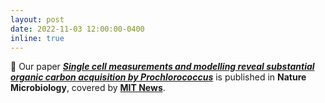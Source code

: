```yaml
---
layout: post
date: 2022-11-03 12:00:00-0400
inline: true
---
```


:tada: Our paper [***Single cell measurements and modelling reveal substantial organic carbon acquisition by Prochlorococcus***](https://www.nature.com/articles/s41564-022-01250-5) is published in **Nature Microbiology**, covered by [**MIT News**](https://news.mit.edu/2022/prochlorococcus-microbes-food-1103).